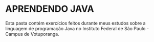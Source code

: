 # APRENDENDO JAVA

Esta pasta contém exercícios feitos durante meus estudos sobre a linguagem de programação Java no Instituto Federal de São Paulo - Campus de Votuporanga.
